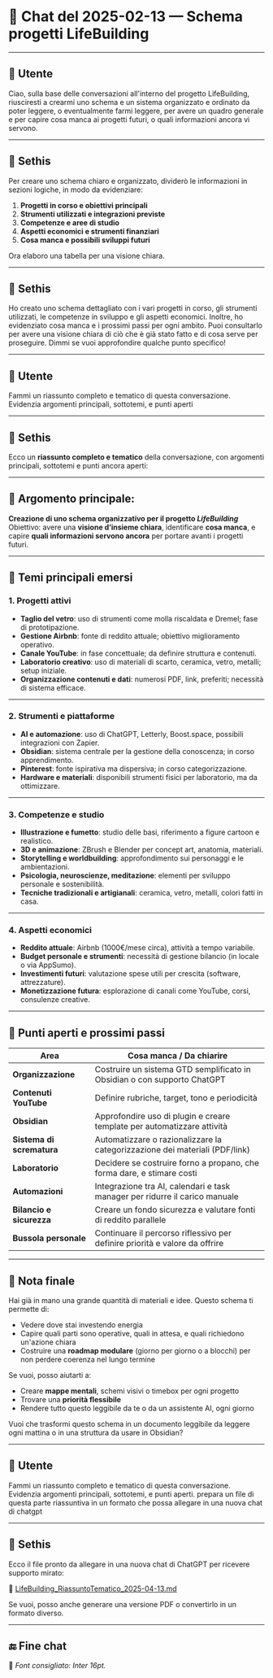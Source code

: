 # 📅 Chat del 2025-02-13 — Schema progetti LifeBuilding

---

## 👤 **Utente**

Ciao, sulla base delle conversazioni all'interno del progetto LifeBuilding, riusciresti a crearmi uno schema e un sistema organizzato e ordinato da poter leggere, o eventualmente farmi leggere, per avere un quadro generale e per capire cosa manca ai progetti futuri, o quali informazioni ancora vi servono.

---

## 🤖 **Sethis**

Per creare uno schema chiaro e organizzato, dividerò le informazioni in sezioni logiche, in modo da evidenziare:

1. **Progetti in corso e obiettivi principali**  
2. **Strumenti utilizzati e integrazioni previste**  
3. **Competenze e aree di studio**  
4. **Aspetti economici e strumenti finanziari**  
5. **Cosa manca e possibili sviluppi futuri**  

Ora elaboro una tabella per una visione chiara.

---

## 🤖 **Sethis**

Ho creato uno schema dettagliato con i vari progetti in corso, gli strumenti utilizzati, le competenze in sviluppo e gli aspetti economici. Inoltre, ho evidenziato cosa manca e i prossimi passi per ogni ambito. Puoi consultarlo per avere una visione chiara di ciò che è già stato fatto e di cosa serve per proseguire. Dimmi se vuoi approfondire qualche punto specifico!

---

## 👤 **Utente**

Fammi un riassunto completo e tematico di questa conversazione. Evidenzia argomenti principali, sottotemi, e punti aperti

---

## 🤖 **Sethis**

Ecco un **riassunto completo e tematico** della conversazione, con argomenti principali, sottotemi e punti ancora aperti:

---

## 🧭 **Argomento principale**:  
**Creazione di uno schema organizzativo per il progetto *LifeBuilding***  
Obiettivo: avere una **visione d’insieme chiara**, identificare **cosa manca**, e capire **quali informazioni servono ancora** per portare avanti i progetti futuri.

---

## 🧩 **Temi principali emersi**

### 1. **Progetti attivi**
- **Taglio del vetro**: uso di strumenti come molla riscaldata e Dremel; fase di prototipazione.
- **Gestione Airbnb**: fonte di reddito attuale; obiettivo miglioramento operativo.
- **Canale YouTube**: in fase concettuale; da definire struttura e contenuti.
- **Laboratorio creativo**: uso di materiali di scarto, ceramica, vetro, metalli; setup iniziale.
- **Organizzazione contenuti e dati**: numerosi PDF, link, preferiti; necessità di sistema efficace.

---

### 2. **Strumenti e piattaforme**
- **AI e automazione**: uso di ChatGPT, Letterly, Boost.space, possibili integrazioni con Zapier.
- **Obsidian**: sistema centrale per la gestione della conoscenza; in corso apprendimento.
- **Pinterest**: fonte ispirativa ma dispersiva; in corso categorizzazione.
- **Hardware e materiali**: disponibili strumenti fisici per laboratorio, ma da ottimizzare.

---

### 3. **Competenze e studio**
- **Illustrazione e fumetto**: studio delle basi, riferimento a figure cartoon e realistico.
- **3D e animazione**: ZBrush e Blender per concept art, anatomia, materiali.
- **Storytelling e worldbuilding**: approfondimento sui personaggi e le ambientazioni.
- **Psicologia, neuroscienze, meditazione**: elementi per sviluppo personale e sostenibilità.
- **Tecniche tradizionali e artigianali**: ceramica, vetro, metalli, colori fatti in casa.

---

### 4. **Aspetti economici**
- **Reddito attuale**: Airbnb (1000€/mese circa), attività a tempo variabile.
- **Budget personale e strumenti**: necessità di gestione bilancio (in locale o via AppSumo).
- **Investimenti futuri**: valutazione spese utili per crescita (software, attrezzature).
- **Monetizzazione futura**: esplorazione di canali come YouTube, corsi, consulenze creative.

---

## 🚧 **Punti aperti e prossimi passi**

| Area | Cosa manca / Da chiarire |
|------|---------------------------|
| **Organizzazione** | Costruire un sistema GTD semplificato in Obsidian o con supporto ChatGPT |
| **Contenuti YouTube** | Definire rubriche, target, tono e periodicità |
| **Obsidian** | Approfondire uso di plugin e creare template per automatizzare attività |
| **Sistema di scrematura** | Automatizzare o razionalizzare la categorizzazione dei materiali (PDF/link) |
| **Laboratorio** | Decidere se costruire forno a propano, che forma dare, e stimare costi |
| **Automazioni** | Integrazione tra AI, calendari e task manager per ridurre il carico manuale |
| **Bilancio e sicurezza** | Creare un fondo sicurezza e valutare fonti di reddito parallele |
| **Bussola personale** | Continuare il percorso riflessivo per definire priorità e valore da offrire |

---

## 🧠 **Nota finale**
Hai già in mano una grande quantità di materiali e idee. Questo schema ti permette di:
- Vedere dove stai investendo energia
- Capire quali parti sono operative, quali in attesa, e quali richiedono un'azione chiara
- Costruire una **roadmap modulare** (giorno per giorno o a blocchi) per non perdere coerenza nel lungo termine

Se vuoi, posso aiutarti a:
- Creare **mappe mentali**, schemi visivi o timebox per ogni progetto
- Trovare una **priorità flessibile**
- Rendere tutto questo leggibile da te o da un assistente AI, ogni giorno

Vuoi che trasformi questo schema in un documento leggibile da leggere ogni mattina o in una struttura da usare in Obsidian?

---

## 👤 **Utente**

Fammi un riassunto completo e tematico di questa conversazione. Evidenzia argomenti principali, sottotemi, e punti aperti. prepara un file di questa parte riassuntiva in un formato che possa allegare in una nuova chat di chatgpt

---

## 🤖 **Sethis**

Ecco il file pronto da allegare in una nuova chat di ChatGPT per ricevere supporto mirato:

📎 [LifeBuilding_RiassuntoTematico_2025-04-13.md](sandbox:/mnt/data/LifeBuilding_RiassuntoTematico_2025-04-13.md)

Se vuoi, posso anche generare una versione PDF o convertirlo in un formato diverso.

---

## 🔚 Fine chat

📌 *Font consigliato: Inter 16pt.*
